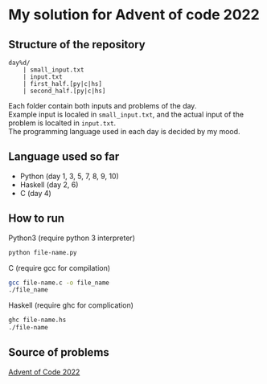 # My solution for Advent of code 2022

## Structure of the repository
```
day%d/
    | small_input.txt
    | input.txt
    | first_half.[py|c|hs]
    | second_half.[py|c|hs]
```
Each folder contain both inputs and problems of the day.  
Example input is localed in `small_input.txt`, and the actual input of the problem is localted in `input.txt`.  
The programming language used in each day is decided by my mood.

## Language used so far

- Python (day 1, 3, 5, 7, 8, 9, 10)
- Haskell (day 2, 6)
- C (day 4)

## How to run

Python3 (require python 3 interpreter)
```bash
python file-name.py
```

C (require gcc for compilation)
```bash
gcc file-name.c -o file_name
./file_name
```

Haskell (require ghc for complication)
```bash
ghc file-name.hs
./file-name
```

## Source of problems

[Advent of Code 2022](https://adventofcode.com/2022/)
